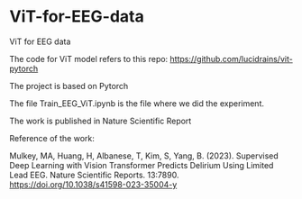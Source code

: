 # ViT-for-EEG-data
ViT for EEG data

The code for ViT model refers to this repo: https://github.com/lucidrains/vit-pytorch

The project is based on Pytorch

The file Train_EEG_ViT.ipynb is the file where we did the experiment.

The work is published in Nature Scientific Report

Reference of the work:

Mulkey, MA, Huang, H, Albanese, T, Kim, S, Yang, B. (2023). Supervised Deep Learning with Vision Transformer Predicts Delirium Using Limited Lead EEG. Nature Scientific Reports. 13:7890. https://doi.org/10.1038/s41598-023-35004-y
